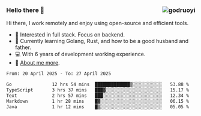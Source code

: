 ### Hello there 👋 <img align="right" src="https://github-readme-stats.vercel.app/api?username=godruoyi&show_icons=true" alt="godruoyi" />

Hi there, I work remotely and enjoy using open-source and efficient tools.

- 🔭 Interested in full stack. Focus on backend.
- 🌱 Currently learning Golang, Rust, and how to be a good husband and father.
- 💻 With 6 years of development working experience.
- 👒 [About me more](https://godruoyi.com/posts/about-godruoyi).



<!--START_SECTION:waka-->

```txt
From: 20 April 2025 - To: 27 April 2025

Go               12 hrs 54 mins  █████████████▒░░░░░░░░░░░   53.88 %
TypeScript       3 hrs 37 mins   ███▓░░░░░░░░░░░░░░░░░░░░░   15.17 %
Text             2 hrs 57 mins   ███░░░░░░░░░░░░░░░░░░░░░░   12.34 %
Markdown         1 hr 28 mins    █▓░░░░░░░░░░░░░░░░░░░░░░░   06.15 %
Java             1 hr 12 mins    █▒░░░░░░░░░░░░░░░░░░░░░░░   05.05 %
```

<!--END_SECTION:waka-->
